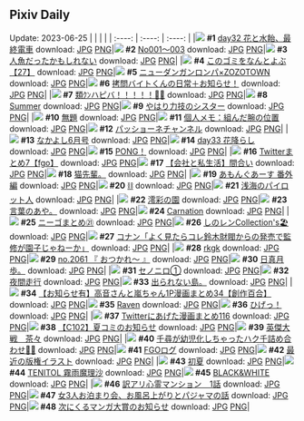 ## Pixiv Daily
Update: 2023-06-25
|      |      |      |
| :----: | :----: | :----: |
|![](https://pixiv.microyu.workers.dev/c/240x480/img-master/img/2023/06/23/21/28/36/109275847_p0_master1200.jpg) **#1** [day32 花と水飴、最終電車](https://www.pixiv.net/artworks/109275847) download: [JPG](https://pixiv.microyu.workers.dev/img-original/img/2023/06/23/21/28/36/109275847_p0.jpg) [PNG](https://pixiv.microyu.workers.dev/img-original/img/2023/06/23/21/28/36/109275847_p0.png)|![](https://pixiv.microyu.workers.dev/c/240x480/img-master/img/2023/06/24/00/01/02/109281400_p0_master1200.jpg) **#2** [No001～003](https://www.pixiv.net/artworks/109281400) download: [JPG](https://pixiv.microyu.workers.dev/img-original/img/2023/06/24/00/01/02/109281400_p0.jpg) [PNG](https://pixiv.microyu.workers.dev/img-original/img/2023/06/24/00/01/02/109281400_p0.png)|![](https://pixiv.microyu.workers.dev/c/240x480/img-master/img/2023/06/23/07/30/01/109259770_p0_master1200.jpg) **#3** [人魚だったかもしれない](https://www.pixiv.net/artworks/109259770) download: [JPG](https://pixiv.microyu.workers.dev/img-original/img/2023/06/23/07/30/01/109259770_p0.jpg) [PNG](https://pixiv.microyu.workers.dev/img-original/img/2023/06/23/07/30/01/109259770_p0.png)|
|![](https://pixiv.microyu.workers.dev/c/240x480/img-master/img/2023/06/24/12/46/58/109294762_p0_master1200.jpg) **#4** [このゴミをなんとよぶ【27】](https://www.pixiv.net/artworks/109294762) download: [JPG](https://pixiv.microyu.workers.dev/img-original/img/2023/06/24/12/46/58/109294762_p0.jpg) [PNG](https://pixiv.microyu.workers.dev/img-original/img/2023/06/24/12/46/58/109294762_p0.png)|![](https://pixiv.microyu.workers.dev/c/240x480/img-master/img/2023/06/23/17/59/56/109252445_p0_master1200.jpg) **#5** [ニューダンガンロンパ×ZOZOTOWN](https://www.pixiv.net/artworks/109252445) download: [JPG](https://pixiv.microyu.workers.dev/img-original/img/2023/06/23/17/59/56/109252445_p0.jpg) [PNG](https://pixiv.microyu.workers.dev/img-original/img/2023/06/23/17/59/56/109252445_p0.png)|![](https://pixiv.microyu.workers.dev/c/240x480/img-master/img/2023/06/23/20/01/53/109273037_p0_master1200.jpg) **#6** [拷問バイトくんの日常＋お知らせ！](https://www.pixiv.net/artworks/109273037) download: [JPG](https://pixiv.microyu.workers.dev/img-original/img/2023/06/23/20/01/53/109273037_p0.jpg) [PNG](https://pixiv.microyu.workers.dev/img-original/img/2023/06/23/20/01/53/109273037_p0.png)|
|![](https://pixiv.microyu.workers.dev/c/240x480/img-master/img/2023/06/24/00/00/03/109281173_p0_master1200.jpg) **#7** [類ｸﾝハピバ！！！！！🎂🎉](https://www.pixiv.net/artworks/109281173) download: [JPG](https://pixiv.microyu.workers.dev/img-original/img/2023/06/24/00/00/03/109281173_p0.jpg) [PNG](https://pixiv.microyu.workers.dev/img-original/img/2023/06/24/00/00/03/109281173_p0.png)|![](https://pixiv.microyu.workers.dev/c/240x480/img-master/img/2023/06/24/00/00/32/109281305_p0_master1200.jpg) **#8** [Summer](https://www.pixiv.net/artworks/109281305) download: [JPG](https://pixiv.microyu.workers.dev/img-original/img/2023/06/24/00/00/32/109281305_p0.jpg) [PNG](https://pixiv.microyu.workers.dev/img-original/img/2023/06/24/00/00/32/109281305_p0.png)|![](https://pixiv.microyu.workers.dev/c/240x480/img-master/img/2023/06/23/18/45/01/109270774_p0_master1200.jpg) **#9** [やはり力技のシスター](https://www.pixiv.net/artworks/109270774) download: [JPG](https://pixiv.microyu.workers.dev/img-original/img/2023/06/23/18/45/01/109270774_p0.jpg) [PNG](https://pixiv.microyu.workers.dev/img-original/img/2023/06/23/18/45/01/109270774_p0.png)|
|![](https://pixiv.microyu.workers.dev/c/240x480/img-master/img/2023/06/23/11/32/05/109262740_p0_master1200.jpg) **#10** [無題](https://www.pixiv.net/artworks/109262740) download: [JPG](https://pixiv.microyu.workers.dev/img-original/img/2023/06/23/11/32/05/109262740_p0.jpg) [PNG](https://pixiv.microyu.workers.dev/img-original/img/2023/06/23/11/32/05/109262740_p0.png)|![](https://pixiv.microyu.workers.dev/c/240x480/img-master/img/2023/06/24/07/00/04/109288865_p0_master1200.jpg) **#11** [個人メモ：組んだ腕の位置](https://www.pixiv.net/artworks/109288865) download: [JPG](https://pixiv.microyu.workers.dev/img-original/img/2023/06/24/07/00/04/109288865_p0.jpg) [PNG](https://pixiv.microyu.workers.dev/img-original/img/2023/06/24/07/00/04/109288865_p0.png)|![](https://pixiv.microyu.workers.dev/c/240x480/img-master/img/2023/06/23/16/48/59/109267846_p0_master1200.jpg) **#12** [パッショーネチャンネル](https://www.pixiv.net/artworks/109267846) download: [JPG](https://pixiv.microyu.workers.dev/img-original/img/2023/06/23/16/48/59/109267846_p0.jpg) [PNG](https://pixiv.microyu.workers.dev/img-original/img/2023/06/23/16/48/59/109267846_p0.png)|
|![](https://pixiv.microyu.workers.dev/c/240x480/img-master/img/2023/06/24/07/21/05/109289112_p0_master1200.jpg) **#13** [なかよし6月号](https://www.pixiv.net/artworks/109289112) download: [JPG](https://pixiv.microyu.workers.dev/img-original/img/2023/06/24/07/21/05/109289112_p0.jpg) [PNG](https://pixiv.microyu.workers.dev/img-original/img/2023/06/24/07/21/05/109289112_p0.png)|![](https://pixiv.microyu.workers.dev/c/240x480/img-master/img/2023/06/24/22/02/35/109309510_p0_master1200.jpg) **#14** [day33 花降らし](https://www.pixiv.net/artworks/109309510) download: [JPG](https://pixiv.microyu.workers.dev/img-original/img/2023/06/24/22/02/35/109309510_p0.jpg) [PNG](https://pixiv.microyu.workers.dev/img-original/img/2023/06/24/22/02/35/109309510_p0.png)|![](https://pixiv.microyu.workers.dev/c/240x480/img-master/img/2023/06/23/01/01/33/109254352_p0_master1200.jpg) **#15** [PONG！](https://www.pixiv.net/artworks/109254352) download: [JPG](https://pixiv.microyu.workers.dev/img-original/img/2023/06/23/01/01/33/109254352_p0.jpg) [PNG](https://pixiv.microyu.workers.dev/img-original/img/2023/06/23/01/01/33/109254352_p0.png)|
|![](https://pixiv.microyu.workers.dev/c/240x480/img-master/img/2023/06/24/19/56/23/109305166_p0_master1200.jpg) **#16** [Twitterまとめ7【fgo】](https://www.pixiv.net/artworks/109305166) download: [JPG](https://pixiv.microyu.workers.dev/img-original/img/2023/06/24/19/56/23/109305166_p0.jpg) [PNG](https://pixiv.microyu.workers.dev/img-original/img/2023/06/24/19/56/23/109305166_p0.png)|![](https://pixiv.microyu.workers.dev/c/240x480/img-master/img/2023/06/23/17/01/41/109268136_p0_master1200.jpg) **#17** [【会社と私生活】間合い](https://www.pixiv.net/artworks/109268136) download: [JPG](https://pixiv.microyu.workers.dev/img-original/img/2023/06/23/17/01/41/109268136_p0.jpg) [PNG](https://pixiv.microyu.workers.dev/img-original/img/2023/06/23/17/01/41/109268136_p0.png)|![](https://pixiv.microyu.workers.dev/c/240x480/img-master/img/2023/06/23/18/24/59/109270227_p0_master1200.jpg) **#18** [猫先輩。](https://www.pixiv.net/artworks/109270227) download: [JPG](https://pixiv.microyu.workers.dev/img-original/img/2023/06/23/18/24/59/109270227_p0.jpg) [PNG](https://pixiv.microyu.workers.dev/img-original/img/2023/06/23/18/24/59/109270227_p0.png)|
|![](https://pixiv.microyu.workers.dev/c/240x480/img-master/img/2023/06/24/23/31/24/109312746_p0_master1200.jpg) **#19** [あもんぐあーす 番外編](https://www.pixiv.net/artworks/109312746) download: [JPG](https://pixiv.microyu.workers.dev/img-original/img/2023/06/24/23/31/24/109312746_p0.jpg) [PNG](https://pixiv.microyu.workers.dev/img-original/img/2023/06/24/23/31/24/109312746_p0.png)|![](https://pixiv.microyu.workers.dev/c/240x480/img-master/img/2023/06/23/07/49/23/109260006_p0_master1200.jpg) **#20** [⛓](https://www.pixiv.net/artworks/109260006) download: [JPG](https://pixiv.microyu.workers.dev/img-original/img/2023/06/23/07/49/23/109260006_p0.jpg) [PNG](https://pixiv.microyu.workers.dev/img-original/img/2023/06/23/07/49/23/109260006_p0.png)|![](https://pixiv.microyu.workers.dev/c/240x480/img-master/img/2023/06/23/09/46/17/109261369_p0_master1200.jpg) **#21** [浅海のパイロット人](https://www.pixiv.net/artworks/109261369) download: [JPG](https://pixiv.microyu.workers.dev/img-original/img/2023/06/23/09/46/17/109261369_p0.jpg) [PNG](https://pixiv.microyu.workers.dev/img-original/img/2023/06/23/09/46/17/109261369_p0.png)|
|![](https://pixiv.microyu.workers.dev/c/240x480/img-master/img/2023/06/23/00/00/44/109252258_p0_master1200.jpg) **#22** [澪彩の園](https://www.pixiv.net/artworks/109252258) download: [JPG](https://pixiv.microyu.workers.dev/img-original/img/2023/06/23/00/00/44/109252258_p0.jpg) [PNG](https://pixiv.microyu.workers.dev/img-original/img/2023/06/23/00/00/44/109252258_p0.png)|![](https://pixiv.microyu.workers.dev/c/240x480/img-master/img/2023/06/23/23/12/27/109265790_p0_master1200.jpg) **#23** [言葉のあや。](https://www.pixiv.net/artworks/109265790) download: [JPG](https://pixiv.microyu.workers.dev/img-original/img/2023/06/23/23/12/27/109265790_p0.jpg) [PNG](https://pixiv.microyu.workers.dev/img-original/img/2023/06/23/23/12/27/109265790_p0.png)|![](https://pixiv.microyu.workers.dev/c/240x480/img-master/img/2023/06/24/00/00/28/109281289_p0_master1200.jpg) **#24** [Carnation](https://www.pixiv.net/artworks/109281289) download: [JPG](https://pixiv.microyu.workers.dev/img-original/img/2023/06/24/00/00/28/109281289_p0.jpg) [PNG](https://pixiv.microyu.workers.dev/img-original/img/2023/06/24/00/00/28/109281289_p0.png)|
|![](https://pixiv.microyu.workers.dev/c/240x480/img-master/img/2023/06/23/07/10/04/109259508_p0_master1200.jpg) **#25** [ニーゴまとめ㉑](https://www.pixiv.net/artworks/109259508) download: [JPG](https://pixiv.microyu.workers.dev/img-original/img/2023/06/23/07/10/04/109259508_p0.jpg) [PNG](https://pixiv.microyu.workers.dev/img-original/img/2023/06/23/07/10/04/109259508_p0.png)|![](https://pixiv.microyu.workers.dev/c/240x480/img-master/img/2023/06/23/00/06/18/109252650_p0_master1200.jpg) **#26** [しのレンCollection's🏖️](https://www.pixiv.net/artworks/109252650) download: [JPG](https://pixiv.microyu.workers.dev/img-original/img/2023/06/23/00/06/18/109252650_p0.jpg) [PNG](https://pixiv.microyu.workers.dev/img-original/img/2023/06/23/00/06/18/109252650_p0.png)|![](https://pixiv.microyu.workers.dev/c/240x480/img-master/img/2023/06/24/00/25/59/109282551_p0_master1200.jpg) **#27** [コナン「よく見たらコレ鈴木財閥からの発売で監修が園子じゃねーか」](https://www.pixiv.net/artworks/109282551) download: [JPG](https://pixiv.microyu.workers.dev/img-original/img/2023/06/24/00/25/59/109282551_p0.jpg) [PNG](https://pixiv.microyu.workers.dev/img-original/img/2023/06/24/00/25/59/109282551_p0.png)|
|![](https://pixiv.microyu.workers.dev/c/240x480/img-master/img/2023/06/23/09/07/09/109260902_p0_master1200.jpg) **#28** [rkgk](https://www.pixiv.net/artworks/109260902) download: [JPG](https://pixiv.microyu.workers.dev/img-original/img/2023/06/23/09/07/09/109260902_p0.jpg) [PNG](https://pixiv.microyu.workers.dev/img-original/img/2023/06/23/09/07/09/109260902_p0.png)|![](https://pixiv.microyu.workers.dev/c/240x480/img-master/img/2023/06/23/12/27/42/109263657_p0_master1200.jpg) **#29** [no.2061 『 おつかれ〜 』](https://www.pixiv.net/artworks/109263657) download: [JPG](https://pixiv.microyu.workers.dev/img-original/img/2023/06/23/12/27/42/109263657_p0.jpg) [PNG](https://pixiv.microyu.workers.dev/img-original/img/2023/06/23/12/27/42/109263657_p0.png)|![](https://pixiv.microyu.workers.dev/c/240x480/img-master/img/2023/06/23/18/53/42/109270975_p0_master1200.jpg) **#30** [日真月歩。](https://www.pixiv.net/artworks/109270975) download: [JPG](https://pixiv.microyu.workers.dev/img-original/img/2023/06/23/18/53/42/109270975_p0.jpg) [PNG](https://pixiv.microyu.workers.dev/img-original/img/2023/06/23/18/53/42/109270975_p0.png)|
|![](https://pixiv.microyu.workers.dev/c/240x480/img-master/img/2023/06/23/19/16/00/109271654_p0_master1200.jpg) **#31** [セノニロ①](https://www.pixiv.net/artworks/109271654) download: [JPG](https://pixiv.microyu.workers.dev/img-original/img/2023/06/23/19/16/00/109271654_p0.jpg) [PNG](https://pixiv.microyu.workers.dev/img-original/img/2023/06/23/19/16/00/109271654_p0.png)|![](https://pixiv.microyu.workers.dev/c/240x480/img-master/img/2023/06/23/07/07/45/109259477_p0_master1200.jpg) **#32** [夜間走行](https://www.pixiv.net/artworks/109259477) download: [JPG](https://pixiv.microyu.workers.dev/img-original/img/2023/06/23/07/07/45/109259477_p0.jpg) [PNG](https://pixiv.microyu.workers.dev/img-original/img/2023/06/23/07/07/45/109259477_p0.png)|![](https://pixiv.microyu.workers.dev/c/240x480/img-master/img/2023/06/24/11/21/34/109292245_p0_master1200.jpg) **#33** [出られない島。](https://www.pixiv.net/artworks/109292245) download: [JPG](https://pixiv.microyu.workers.dev/img-original/img/2023/06/24/11/21/34/109292245_p0.jpg) [PNG](https://pixiv.microyu.workers.dev/img-original/img/2023/06/24/11/21/34/109292245_p0.png)|
|![](https://pixiv.microyu.workers.dev/c/240x480/img-master/img/2023/06/24/00/02/55/109281585_p0_master1200.jpg) **#34** [【お知らせ有】高音さんと嵐ちゃん1P漫画まとめ34【創作百合】](https://www.pixiv.net/artworks/109281585) download: [JPG](https://pixiv.microyu.workers.dev/img-original/img/2023/06/24/00/02/55/109281585_p0.jpg) [PNG](https://pixiv.microyu.workers.dev/img-original/img/2023/06/24/00/02/55/109281585_p0.png)|![](https://pixiv.microyu.workers.dev/c/240x480/img-master/img/2023/06/23/13/03/12/109264281_p0_master1200.jpg) **#35** [Raven](https://www.pixiv.net/artworks/109264281) download: [JPG](https://pixiv.microyu.workers.dev/img-original/img/2023/06/23/13/03/12/109264281_p0.jpg) [PNG](https://pixiv.microyu.workers.dev/img-original/img/2023/06/23/13/03/12/109264281_p0.png)|![](https://pixiv.microyu.workers.dev/c/240x480/img-master/img/2023/06/24/00/03/25/109281621_p0_master1200.jpg) **#36** [ひげっ！](https://www.pixiv.net/artworks/109281621) download: [JPG](https://pixiv.microyu.workers.dev/img-original/img/2023/06/24/00/03/25/109281621_p0.jpg) [PNG](https://pixiv.microyu.workers.dev/img-original/img/2023/06/24/00/03/25/109281621_p0.png)|
|![](https://pixiv.microyu.workers.dev/c/240x480/img-master/img/2023/06/24/14/19/07/109296616_p0_master1200.jpg) **#37** [Twitterにあげた漫画まとめ116](https://www.pixiv.net/artworks/109296616) download: [JPG](https://pixiv.microyu.workers.dev/img-original/img/2023/06/24/14/19/07/109296616_p0.jpg) [PNG](https://pixiv.microyu.workers.dev/img-original/img/2023/06/24/14/19/07/109296616_p0.png)|![](https://pixiv.microyu.workers.dev/c/240x480/img-master/img/2023/06/24/00/01/19/109281432_p0_master1200.jpg) **#38** [【C102】夏コミのお知らせ](https://www.pixiv.net/artworks/109281432) download: [JPG](https://pixiv.microyu.workers.dev/img-original/img/2023/06/24/00/01/19/109281432_p0.jpg) [PNG](https://pixiv.microyu.workers.dev/img-original/img/2023/06/24/00/01/19/109281432_p0.png)|![](https://pixiv.microyu.workers.dev/c/240x480/img-master/img/2023/06/24/00/00/04/109281176_p0_master1200.jpg) **#39** [英傑大戦　茶々](https://www.pixiv.net/artworks/109281176) download: [JPG](https://pixiv.microyu.workers.dev/img-original/img/2023/06/24/00/00/04/109281176_p0.jpg) [PNG](https://pixiv.microyu.workers.dev/img-original/img/2023/06/24/00/00/04/109281176_p0.png)|
|![](https://pixiv.microyu.workers.dev/c/240x480/img-master/img/2023/06/23/22/14/45/109277452_p0_master1200.jpg) **#40** [千尋が幼児化しちゃったハク千詰め合わせ🐤🌸](https://www.pixiv.net/artworks/109277452) download: [JPG](https://pixiv.microyu.workers.dev/img-original/img/2023/06/23/22/14/45/109277452_p0.jpg) [PNG](https://pixiv.microyu.workers.dev/img-original/img/2023/06/23/22/14/45/109277452_p0.png)|![](https://pixiv.microyu.workers.dev/c/240x480/img-master/img/2023/06/23/01/58/23/109255628_p0_master1200.jpg) **#41** [FGOログ](https://www.pixiv.net/artworks/109255628) download: [JPG](https://pixiv.microyu.workers.dev/img-original/img/2023/06/23/01/58/23/109255628_p0.jpg) [PNG](https://pixiv.microyu.workers.dev/img-original/img/2023/06/23/01/58/23/109255628_p0.png)|![](https://pixiv.microyu.workers.dev/c/240x480/img-master/img/2023/06/23/18/35/09/109270529_p0_master1200.jpg) **#42** [最近の版権イラスト](https://www.pixiv.net/artworks/109270529) download: [JPG](https://pixiv.microyu.workers.dev/img-original/img/2023/06/23/18/35/09/109270529_p0.jpg) [PNG](https://pixiv.microyu.workers.dev/img-original/img/2023/06/23/18/35/09/109270529_p0.png)|
|![](https://pixiv.microyu.workers.dev/c/240x480/img-master/img/2023/06/23/18/28/41/109270320_p0_master1200.jpg) **#43** [初夏](https://www.pixiv.net/artworks/109270320) download: [JPG](https://pixiv.microyu.workers.dev/img-original/img/2023/06/23/18/28/41/109270320_p0.jpg) [PNG](https://pixiv.microyu.workers.dev/img-original/img/2023/06/23/18/28/41/109270320_p0.png)|![](https://pixiv.microyu.workers.dev/c/240x480/img-master/img/2023/06/23/00/00/40/109252242_p0_master1200.jpg) **#44** [TENITOL 霧雨魔理沙](https://www.pixiv.net/artworks/109252242) download: [JPG](https://pixiv.microyu.workers.dev/img-original/img/2023/06/23/00/00/40/109252242_p0.jpg) [PNG](https://pixiv.microyu.workers.dev/img-original/img/2023/06/23/00/00/40/109252242_p0.png)|![](https://pixiv.microyu.workers.dev/c/240x480/img-master/img/2023/06/24/16/49/19/109299948_p0_master1200.jpg) **#45** [BLACK&WHITE](https://www.pixiv.net/artworks/109299948) download: [JPG](https://pixiv.microyu.workers.dev/img-original/img/2023/06/24/16/49/19/109299948_p0.jpg) [PNG](https://pixiv.microyu.workers.dev/img-original/img/2023/06/24/16/49/19/109299948_p0.png)|
|![](https://pixiv.microyu.workers.dev/c/240x480/img-master/img/2023/06/23/17/30/21/109268821_p0_master1200.jpg) **#46** [訳アリ心霊マンション　1話](https://www.pixiv.net/artworks/109268821) download: [JPG](https://pixiv.microyu.workers.dev/img-original/img/2023/06/23/17/30/21/109268821_p0.jpg) [PNG](https://pixiv.microyu.workers.dev/img-original/img/2023/06/23/17/30/21/109268821_p0.png)|![](https://pixiv.microyu.workers.dev/c/240x480/img-master/img/2023/06/23/00/01/33/109252364_p0_master1200.jpg) **#47** [女3人お泊まり会、お風呂上がりとパジャマの話](https://www.pixiv.net/artworks/109252364) download: [JPG](https://pixiv.microyu.workers.dev/img-original/img/2023/06/23/00/01/33/109252364_p0.jpg) [PNG](https://pixiv.microyu.workers.dev/img-original/img/2023/06/23/00/01/33/109252364_p0.png)|![](https://pixiv.microyu.workers.dev/c/240x480/img-master/img/2023/06/23/13/16/45/109264454_p0_master1200.jpg) **#48** [次にくるマンガ大賞のお知らせ](https://www.pixiv.net/artworks/109264454) download: [JPG](https://pixiv.microyu.workers.dev/img-original/img/2023/06/23/13/16/45/109264454_p0.jpg) [PNG](https://pixiv.microyu.workers.dev/img-original/img/2023/06/23/13/16/45/109264454_p0.png)|
